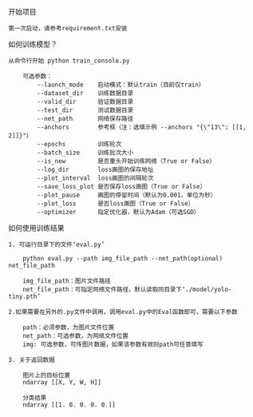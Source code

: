 开始项目

    第一次启动，请参考requirement.txt安装

如何训练模型？

    从命令行开始 python train_console.py
    
        可选参数：
            --launch_mode    启动模式：默认train（目前仅train）
            --dataset_dir    训练数据目录
            --valid_dir      验证数据目录
            --test_dir       测试数据目录
            --net_path       网络保存路径
            --anchors        参考框（注：选填示例 --anchors "{\"13\": [[1, 2]]}"）
            --epochs         训练轮次
            --batch_size     训练批次大小
            --is_new         是否重头开始训练网络（True or False）
            --log_dir        loss画图的保存地址
            --plot_interval  loss画图的间隔轮次
            --save_loss_plot 是否保存loss画图（True or False）
            --plot_pause     画图的停留时间（默认为0.001，单位为秒）
            --plot_loss      是否loss画图（True or False）
            --optimizer      指定优化器，默认为Adam（可选SGD）

如何使用训练结果

    1. 可运行目录下的文件‘eval.py’
    
        python eval.py --path img_file_path --net_path(optional) net_file_path
        
        img_file_path：图片文件路径
        net_file_path：可指定网络文件路径，默认读取同目录下‘./model/yolo-tiny.pth’
    
    2.如果需要在另外的.py文件中调用，调用eval.py中的Eval函数即可，需要以下参数
    
        path：必须参数，为图片文件位置
        net_path：可选参数，为网络文件位置
        img: 可选参数，可传图片数据，如果该参数有效则path可任意填写
        
    3. 关于返回数据
        
        图片上的目标位置
        ndarray [[X, Y, W, H]]
        
        分类结果
        ndarray [[1. 0. 0. 0. 0.]]
